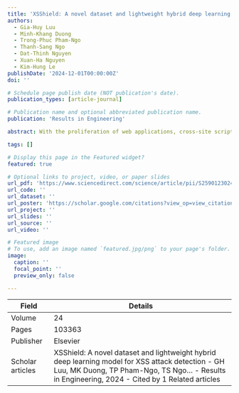 ```yaml
---
title: 'XSShield: A novel dataset and lightweight hybrid deep learning model for XSS attack detection'
authors:
  - Gia-Huy Luu
  - Minh-Khang Duong
  - Trong-Phuc Pham-Ngo
  - Thanh-Sang Ngo
  - Dat-Thinh Nguyen
  - Xuan-Ha Nguyen
  - Kim-Hung Le
publishDate: '2024-12-01T00:00:00Z'
doi: ''

# Schedule page publish date (NOT publication's date).
publication_types: [article-journal]

# Publication name and optional abbreviated publication name.
publication: 'Results in Engineering'

abstract: With the proliferation of web applications, cross-site scripting (XSS) attacks have increased significantly and now pose a significant threat to users' information security and privacy. To enhance the efficiency of XSS attack detection, the adoption of machine learning (ML) and deep learning (DL) techniques offers promising solutions, but their effectiveness is limited by the lack of comprehensive and diverse datasets. Moreover, existing approaches often prioritize detection accuracy over real-time processing capabilities, which are essential for effective defense. To address these challenges, in this paper, we propose a novel framework that automatically collects web resources, efficiently extracts informative features, and constructs an up-to-date XSS attack dataset, which is then used to train a machine learning-based XSS detection model. Using this framework, we created and published a well-structured dataset over …

tags: []

# Display this page in the Featured widget?
featured: true

# Optional links to project, video, or paper slides
url_pdf: 'https://www.sciencedirect.com/science/article/pii/S2590123024016165'
url_code: ''
url_dataset: ''
url_poster: 'https://scholar.google.com/citations?view_op=view_citation&hl=en&user=6bDvWw0AAAAJ&pagesize=100&citation_for_view=6bDvWw0AAAAJ:2P1L_qKh6hAC'
url_project: ''
url_slides: ''
url_source: ''
url_video: ''

# Featured image
# To use, add an image named `featured.jpg/png` to your page's folder.
image:
  caption: ''
  focal_point: ''
  preview_only: false

---
```


|Field|Details|
|-----|-------|
|Volume|24|
|Pages|103363|
|Publisher|Elsevier|
|Scholar articles|XSShield: A novel dataset and lightweight hybrid deep learning model for XSS attack detection - GH Luu, MK Duong, TP Pham-Ngo, TS Ngo… - Results in Engineering, 2024 - Cited by 1 Related articles|
